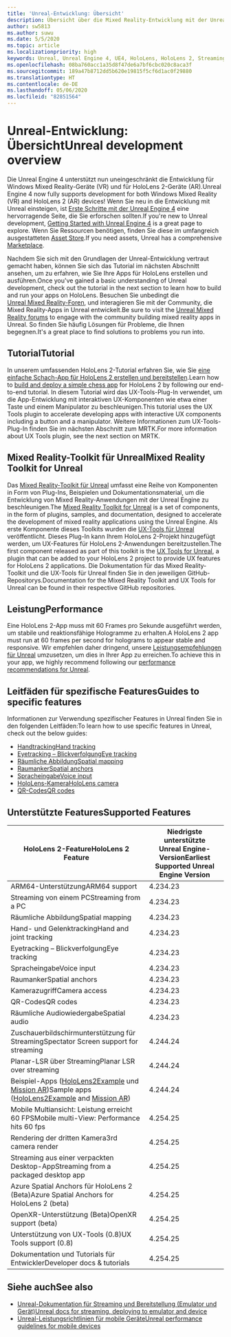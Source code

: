 ```yaml
---
title: 'Unreal-Entwicklung: Übersicht'
description: Übersicht über die Mixed Reality-Entwicklung mit der Unreal Engine 4
author: sw5813
ms.author: suwu
ms.date: 5/5/2020
ms.topic: article
ms.localizationpriority: high
keywords: Unreal, Unreal Engine 4, UE4, HoloLens, HoloLens 2, Streaming, Remoting, Mixed Reality, Entwicklung, erste Schritte, Features, neues Projekt, Emulator, Dokumentation, Leitfäden, Features, Hologramme
ms.openlocfilehash: 08ba760acc1a35d8f47de6a7bf6cbc020c8aca3f
ms.sourcegitcommit: 189a47b8712dd5b620e19815f5cf6d1ac0f29880
ms.translationtype: HT
ms.contentlocale: de-DE
ms.lasthandoff: 05/06/2020
ms.locfileid: "82851564"
---
```

# <a name="unreal-development-overview"></a><span data-ttu-id="50653-104">Unreal-Entwicklung: Übersicht</span><span class="sxs-lookup"><span data-stu-id="50653-104">Unreal development overview</span></span>

<span data-ttu-id="50653-105">Die Unreal Engine 4 unterstützt nun uneingeschränkt die Entwicklung für Windows Mixed Reality-Geräte (VR) und für HoloLens 2-Geräte (AR).</span><span class="sxs-lookup"><span data-stu-id="50653-105">Unreal Engine 4 now fully supports development for both Windows Mixed Reality (VR) and HoloLens 2 (AR) devices!</span></span> <span data-ttu-id="50653-106">Wenn Sie neu in die Entwicklung mit Unreal einsteigen, ist <a href="https://docs.unrealengine.com//GettingStarted/index.html" target="_blank">Erste Schritte mit der Unreal Engine 4</a> eine hervorragende Seite, die Sie erforschen sollten.</span><span class="sxs-lookup"><span data-stu-id="50653-106">If you're new to Unreal development, <a href="https://docs.unrealengine.com//GettingStarted/index.html" target="_blank">Getting Started with Unreal Engine 4</a> is a great page to explore.</span></span> <span data-ttu-id="50653-107">Wenn Sie Ressourcen benötigen, finden Sie diese im umfangreich ausgestatteten <a href="https://www.unrealengine.com/marketplace//store" target="_blank">Asset Store</a>.</span><span class="sxs-lookup"><span data-stu-id="50653-107">If you need assets, Unreal has a comprehensive <a href="https://www.unrealengine.com/marketplace//store" target="_blank">Marketplace</a>.</span></span> 

<span data-ttu-id="50653-108">Nachdem Sie sich mit den Grundlagen der Unreal-Entwicklung vertraut gemacht haben, können Sie sich das Tutorial im nächsten Abschnitt ansehen, um zu erfahren, wie Sie Ihre Apps für HoloLens erstellen und ausführen.</span><span class="sxs-lookup"><span data-stu-id="50653-108">Once you've gained a basic understanding of Unreal development, check out the tutorial in the next section to learn how to build and run your apps on HoloLens.</span></span> <span data-ttu-id="50653-109">Besuchen Sie unbedingt die <a href="https://forums.unrealengine.com/development-discussion/vr-ar-development" target="_blank">Unreal Mixed Reality-Foren</a>, und interagieren Sie mit der Community, die Mixed Reality-Apps in Unreal entwickelt.</span><span class="sxs-lookup"><span data-stu-id="50653-109">Be sure to visit the <a href="https://forums.unrealengine.com/development-discussion/vr-ar-development" target="_blank">Unreal Mixed Reality forums</a> to engage with the community building mixed reality apps in Unreal.</span></span> <span data-ttu-id="50653-110">So finden Sie häufig Lösungen für Probleme, die Ihnen begegnen.</span><span class="sxs-lookup"><span data-stu-id="50653-110">It's a great place to find solutions to problems you run into.</span></span>

## <a name="tutorial"></a><span data-ttu-id="50653-111">Tutorial</span><span class="sxs-lookup"><span data-stu-id="50653-111">Tutorial</span></span>

<span data-ttu-id="50653-112">In unserem umfassenden HoloLens 2-Tutorial erfahren Sie, wie Sie [eine einfache Schach-App für HoloLens 2 erstellen und bereitstellen](unreal-uxt-ch1.md).</span><span class="sxs-lookup"><span data-stu-id="50653-112">Learn how to [build and deploy a simple chess app](unreal-uxt-ch1.md) for HoloLens 2 by following our end-to-end tutorial.</span></span> <span data-ttu-id="50653-113">In diesem Tutorial wird das UX-Tools-Plug-In verwendet, um die App-Entwicklung mit interaktiven UX-Komponenten wie etwa einer Taste und einem Manipulator zu beschleunigen.</span><span class="sxs-lookup"><span data-stu-id="50653-113">This tutorial uses the UX Tools plugin to accelerate developing apps with interactive UX components including a button and a manipulator.</span></span> <span data-ttu-id="50653-114">Weitere Informationen zum UX-Tools-Plug-In finden Sie im nächsten Abschnitt zum MRTK.</span><span class="sxs-lookup"><span data-stu-id="50653-114">For more information about UX Tools plugin, see the next section on MRTK.</span></span> 

## <a name="mixed-reality-toolkit-for-unreal"></a><span data-ttu-id="50653-115">Mixed Reality-Toolkit für Unreal</span><span class="sxs-lookup"><span data-stu-id="50653-115">Mixed Reality Toolkit for Unreal</span></span>

<span data-ttu-id="50653-116">Das [Mixed Reality-Toolkit für Unreal](https://github.com/microsoft/MixedRealityToolkit-Unreal) umfasst eine Reihe von Komponenten in Form von Plug-Ins, Beispielen und Dokumentationsmaterial, um die Entwicklung von Mixed Reality-Anwendungen mit der Unreal Engine zu beschleunigen.</span><span class="sxs-lookup"><span data-stu-id="50653-116">The [Mixed Reality Toolkit for Unreal](https://github.com/microsoft/MixedRealityToolkit-Unreal) is a set of components, in the form of plugins, samples, and documentation, designed to accelerate the development of mixed reality applications using the Unreal Engine.</span></span> <span data-ttu-id="50653-117">Als erste Komponente dieses Toolkits wurden die [UX-Tools für Unreal](https://github.com/microsoft/MixedReality-UXTools-Unreal) veröffentlicht. Dieses Plug-In kann Ihrem HoloLens 2-Projekt hinzugefügt werden, um UX-Features für HoloLens 2-Anwendungen bereitzustellen.</span><span class="sxs-lookup"><span data-stu-id="50653-117">The first component released as part of this toolkit is the [UX Tools for Unreal](https://github.com/microsoft/MixedReality-UXTools-Unreal), a plugin that can be added to your HoloLens 2 project to provide UX features for HoloLens 2 applications.</span></span> <span data-ttu-id="50653-118">Die Dokumentation für das Mixed Reality-Toolkit und die UX-Tools für Unreal finden Sie in den jeweiligen GitHub-Repositorys.</span><span class="sxs-lookup"><span data-stu-id="50653-118">Documentation for the Mixed Reality Toolkit and UX Tools for Unreal can be found in their respective GitHub repositories.</span></span> 

## <a name="performance"></a><span data-ttu-id="50653-119">Leistung</span><span class="sxs-lookup"><span data-stu-id="50653-119">Performance</span></span>

<span data-ttu-id="50653-120">Eine HoloLens 2-App muss mit 60 Frames pro Sekunde ausgeführt werden, um stabile und reaktionsfähige Hologramme zu erhalten.</span><span class="sxs-lookup"><span data-stu-id="50653-120">A HoloLens 2 app must run at 60 frames per second for holograms to appear stable and responsive.</span></span> <span data-ttu-id="50653-121">Wir empfehlen daher dringend, unsere [Leistungsempfehlungen für Unreal](performance-recommendations-for-unreal.md) umzusetzen, um dies in Ihrer App zu erreichen.</span><span class="sxs-lookup"><span data-stu-id="50653-121">To achieve this in your app, we highly recommend following our [performance recommendations for Unreal](performance-recommendations-for-unreal.md).</span></span> 

## <a name="guides-to-specific-features"></a><span data-ttu-id="50653-122">Leitfäden für spezifische Features</span><span class="sxs-lookup"><span data-stu-id="50653-122">Guides to specific features</span></span>

<span data-ttu-id="50653-123">Informationen zur Verwendung spezifischer Features in Unreal finden Sie in den folgenden Leitfäden:</span><span class="sxs-lookup"><span data-stu-id="50653-123">To learn how to use specific features in Unreal, check out the below guides:</span></span> 
* [<span data-ttu-id="50653-124">Handtracking</span><span class="sxs-lookup"><span data-stu-id="50653-124">Hand tracking</span></span>](unreal-hand-tracking.md)
* [<span data-ttu-id="50653-125">Eyetracking – Blickverfolgung</span><span class="sxs-lookup"><span data-stu-id="50653-125">Eye tracking</span></span>](unreal-gaze-input.md)
* [<span data-ttu-id="50653-126">Räumliche Abbildung</span><span class="sxs-lookup"><span data-stu-id="50653-126">Spatial mapping</span></span>](unreal-spatial-mapping.md)
* [<span data-ttu-id="50653-127">Raumanker</span><span class="sxs-lookup"><span data-stu-id="50653-127">Spatial anchors</span></span>](unreal-spatial-anchors.md)
* [<span data-ttu-id="50653-128">Spracheingabe</span><span class="sxs-lookup"><span data-stu-id="50653-128">Voice input</span></span>](unreal-voice-input.md)
* [<span data-ttu-id="50653-129">HoloLens-Kamera</span><span class="sxs-lookup"><span data-stu-id="50653-129">HoloLens camera</span></span>](unreal-hololens-camera.md)
* [<span data-ttu-id="50653-130">QR-Codes</span><span class="sxs-lookup"><span data-stu-id="50653-130">QR codes</span></span>](unreal-qr-codes.md)

## <a name="supported-features"></a><span data-ttu-id="50653-131">Unterstützte Features</span><span class="sxs-lookup"><span data-stu-id="50653-131">Supported Features</span></span>

| <span data-ttu-id="50653-132">HoloLens 2-Feature</span><span class="sxs-lookup"><span data-stu-id="50653-132">HoloLens 2 Feature</span></span> | <span data-ttu-id="50653-133">Niedrigste unterstützte Unreal Engine-Version</span><span class="sxs-lookup"><span data-stu-id="50653-133">Earliest Supported Unreal Engine Version</span></span> |
| ----------- | ----------- |
| <span data-ttu-id="50653-134">ARM64-Unterstützung</span><span class="sxs-lookup"><span data-stu-id="50653-134">ARM64 support</span></span> | <span data-ttu-id="50653-135">4.23</span><span class="sxs-lookup"><span data-stu-id="50653-135">4.23</span></span> |
| <span data-ttu-id="50653-136">Streaming von einem PC</span><span class="sxs-lookup"><span data-stu-id="50653-136">Streaming from a PC</span></span> | <span data-ttu-id="50653-137">4.23</span><span class="sxs-lookup"><span data-stu-id="50653-137">4.23</span></span> |
| <span data-ttu-id="50653-138">Räumliche Abbildung</span><span class="sxs-lookup"><span data-stu-id="50653-138">Spatial mapping</span></span> | <span data-ttu-id="50653-139">4.23</span><span class="sxs-lookup"><span data-stu-id="50653-139">4.23</span></span> |
| <span data-ttu-id="50653-140">Hand- und Gelenktracking</span><span class="sxs-lookup"><span data-stu-id="50653-140">Hand and joint tracking</span></span> | <span data-ttu-id="50653-141">4.23</span><span class="sxs-lookup"><span data-stu-id="50653-141">4.23</span></span> |
| <span data-ttu-id="50653-142">Eyetracking – Blickverfolgung</span><span class="sxs-lookup"><span data-stu-id="50653-142">Eye tracking</span></span> | <span data-ttu-id="50653-143">4.23</span><span class="sxs-lookup"><span data-stu-id="50653-143">4.23</span></span> |
| <span data-ttu-id="50653-144">Spracheingabe</span><span class="sxs-lookup"><span data-stu-id="50653-144">Voice input</span></span> | <span data-ttu-id="50653-145">4.23</span><span class="sxs-lookup"><span data-stu-id="50653-145">4.23</span></span> |
| <span data-ttu-id="50653-146">Raumanker</span><span class="sxs-lookup"><span data-stu-id="50653-146">Spatial anchors</span></span> | <span data-ttu-id="50653-147">4.23</span><span class="sxs-lookup"><span data-stu-id="50653-147">4.23</span></span> |
| <span data-ttu-id="50653-148">Kamerazugriff</span><span class="sxs-lookup"><span data-stu-id="50653-148">Camera access</span></span> | <span data-ttu-id="50653-149">4.23</span><span class="sxs-lookup"><span data-stu-id="50653-149">4.23</span></span> |
| <span data-ttu-id="50653-150">QR-Codes</span><span class="sxs-lookup"><span data-stu-id="50653-150">QR codes</span></span> | <span data-ttu-id="50653-151">4.23</span><span class="sxs-lookup"><span data-stu-id="50653-151">4.23</span></span> |
| <span data-ttu-id="50653-152">Räumliche Audiowiedergabe</span><span class="sxs-lookup"><span data-stu-id="50653-152">Spatial audio</span></span> | <span data-ttu-id="50653-153">4.23</span><span class="sxs-lookup"><span data-stu-id="50653-153">4.23</span></span> |
| <span data-ttu-id="50653-154">Zuschauerbildschirmunterstützung für Streaming</span><span class="sxs-lookup"><span data-stu-id="50653-154">Spectator Screen support for streaming</span></span> | <span data-ttu-id="50653-155">4.24</span><span class="sxs-lookup"><span data-stu-id="50653-155">4.24</span></span> |
| <span data-ttu-id="50653-156">Planar-LSR über Streaming</span><span class="sxs-lookup"><span data-stu-id="50653-156">Planar LSR over streaming</span></span> | <span data-ttu-id="50653-157">4.24</span><span class="sxs-lookup"><span data-stu-id="50653-157">4.24</span></span> |
| <span data-ttu-id="50653-158">Beispiel-Apps ([HoloLens2Example](https://github.com/microsoft/MixedReality-Unreal-Samples) und [Mission AR](https://docs.unrealengine.com/en-US/Resources/Showcases/MissionAR/index.html))</span><span class="sxs-lookup"><span data-stu-id="50653-158">Sample apps ([HoloLens2Example](https://github.com/microsoft/MixedReality-Unreal-Samples) and [Mission AR](https://docs.unrealengine.com/en-US/Resources/Showcases/MissionAR/index.html))</span></span> | <span data-ttu-id="50653-159">4.24</span><span class="sxs-lookup"><span data-stu-id="50653-159">4.24</span></span> |
| <span data-ttu-id="50653-160">Mobile Multiansicht: Leistung erreicht 60 FPS</span><span class="sxs-lookup"><span data-stu-id="50653-160">Mobile multi-View: Performance hits 60 fps</span></span> | <span data-ttu-id="50653-161">4.25</span><span class="sxs-lookup"><span data-stu-id="50653-161">4.25</span></span> |
| <span data-ttu-id="50653-162">Rendering der dritten Kamera</span><span class="sxs-lookup"><span data-stu-id="50653-162">3rd camera render</span></span> | <span data-ttu-id="50653-163">4.25</span><span class="sxs-lookup"><span data-stu-id="50653-163">4.25</span></span> |
| <span data-ttu-id="50653-164">Streaming aus einer verpackten Desktop-App</span><span class="sxs-lookup"><span data-stu-id="50653-164">Streaming from a packaged desktop app</span></span> | <span data-ttu-id="50653-165">4.25</span><span class="sxs-lookup"><span data-stu-id="50653-165">4.25</span></span> |
| <span data-ttu-id="50653-166">Azure Spatial Anchors für HoloLens 2 (Beta)</span><span class="sxs-lookup"><span data-stu-id="50653-166">Azure Spatial Anchors for HoloLens 2 (beta)</span></span> | <span data-ttu-id="50653-167">4.25</span><span class="sxs-lookup"><span data-stu-id="50653-167">4.25</span></span> |
| <span data-ttu-id="50653-168">OpenXR-Unterstützung (Beta)</span><span class="sxs-lookup"><span data-stu-id="50653-168">OpenXR support (beta)</span></span> | <span data-ttu-id="50653-169">4.25</span><span class="sxs-lookup"><span data-stu-id="50653-169">4.25</span></span> |
| <span data-ttu-id="50653-170">Unterstützung von UX-Tools (0.8)</span><span class="sxs-lookup"><span data-stu-id="50653-170">UX Tools support (0.8)</span></span> | <span data-ttu-id="50653-171">4.25</span><span class="sxs-lookup"><span data-stu-id="50653-171">4.25</span></span> |
| <span data-ttu-id="50653-172">Dokumentation und Tutorials für Entwickler</span><span class="sxs-lookup"><span data-stu-id="50653-172">Developer docs & tutorials</span></span> | <span data-ttu-id="50653-173">4.25</span><span class="sxs-lookup"><span data-stu-id="50653-173">4.25</span></span> |

## <a name="see-also"></a><span data-ttu-id="50653-174">Siehe auch</span><span class="sxs-lookup"><span data-stu-id="50653-174">See also</span></span>
* <span data-ttu-id="50653-175"><a href="https://docs.unrealengine.com//Platforms/AR/HoloLens2/index.html" target="_blank">Unreal-Dokumentation für Streaming und Bereitstellung (Emulator und Gerät)</a></span><span class="sxs-lookup"><span data-stu-id="50653-175"><a href="https://docs.unrealengine.com//Platforms/AR/HoloLens2/index.html" target="_blank">Unreal docs for streaming, deploying to emulator and device</a></span></span>
* <span data-ttu-id="50653-176"><a href="https://docs.unrealengine.com//Platforms/Mobile/Performance/index.html" target="_blank">Unreal-Leistungsrichtlinien für mobile Geräte</a></span><span class="sxs-lookup"><span data-stu-id="50653-176"><a href="https://docs.unrealengine.com//Platforms/Mobile/Performance/index.html" target="_blank">Unreal performance guidelines for mobile devices</a></span></span>
